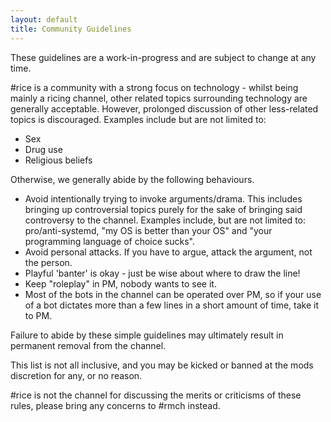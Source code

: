 ```yaml
---
layout: default
title: Community Guidelines
---
```


<p class="text-danger text-center">These guidelines are a work-in-progress and are subject to change at any time.</p>

\#rice is a community with a strong focus on technology - whilst being mainly a ricing channel, other related topics surrounding technology are generally acceptable. However, prolonged discussion of other less-related topics is discouraged. Examples include but are not limited to:

* Sex
* Drug use
* Religious beliefs

Otherwise, we generally abide by the following behaviours.

* Avoid intentionally trying to invoke arguments/drama. This includes bringing up controversial topics purely for the sake of bringing said controversy to the channel. Examples include, but are not limited to: pro/anti-systemd, "my OS is better than your OS" and "your programming language of choice sucks".
* Avoid personal attacks. If you have to argue, attack the argument, not the person.
* Playful 'banter' is okay - just be wise about where to draw the line!
* Keep "roleplay" in PM, nobody wants to see it.
* Most of the bots in the channel can be operated over PM, so if your use of a bot dictates more than a few lines in a short amount of time, take it to PM.

Failure to abide by these simple guidelines may ultimately result in permanent removal from the channel.

This list is not all inclusive, and you may be kicked or banned at the mods discretion for any, or no reason.

\#rice is not the channel for discussing the merits or criticisms of these rules, please bring any concerns to #rmch instead.

